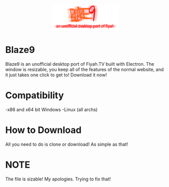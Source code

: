 <p align="center">
  <img src="https://github.com/Thomascodes/Blaze9/blob/master/resources/b9.png">
</p>

<p align="center"><h1>Blaze9</h1></p>
Blaze9 is an unofficial desktop port of Fiyah.TV built with Electron. The window is resizable, you keep all of the features of the normal website, and it just takes one click to get to! Download it now!
<h1>Compatibility</h1>
-x86 and x64 bit Windows
-Linux (all archs)
<h1>How to Download</h1>
All you need to do is clone or download! As simple as that!
<h1>NOTE</h1>
The file is sizable! My apologies. Trying to fix that!
